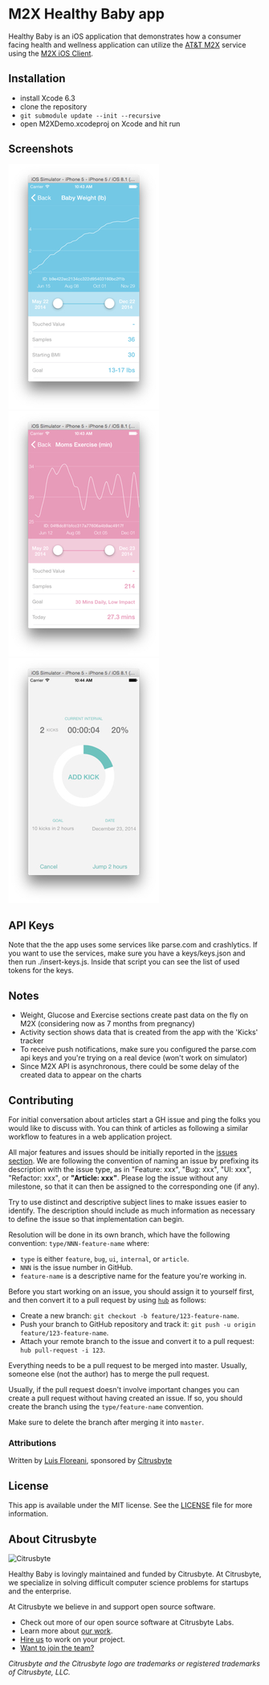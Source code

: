 # M2X Healthy Baby app
Healthy Baby is an iOS application that demonstrates how a consumer facing health and wellness application can utilize the [AT&T M2X](https://m2x.att.com) service using the [M2X iOS Client](https://github.com/attm2x/m2x-ios).

## Installation

* install Xcode 6.3
* clone the repository
* `git submodule update --init --recursive`
* open M2XDemo.xcodeproj on Xcode and hit run

## Screenshots

![](screen1.jpg)
![](screen2.jpg)
![](screen3.jpg)

## API Keys

Note that the the app uses some services like parse.com and crashlytics. If you want to use the services, make sure you have a keys/keys.json and then run ./insert-keys.js. Inside that script you can see the list of used tokens for the keys.

## Notes

* Weight, Glucose and Exercise sections create past data on the fly on M2X (considering now as 7 months from pregnancy)
* Activity section shows data that is created from the app with the 'Kicks' tracker
* To receive push notifications, make sure you configured the parse.com api keys and you're trying on a real device (won't work on simulator)
* Since M2X API is asynchronous, there could be some delay of the created data to appear on the charts

## Contributing

For initial conversation about articles start a GH issue and ping the folks you would
like to discuss with. You can think of articles as following a similar workflow to features
in a web application project.

All major features and issues should be initially reported in the
[issues section](https://github.com/citrusbyte/handbook/issues). We are
following the convention of naming an issue by prefixing its description with the
issue type, as in "Feature: xxx", "Bug: xxx", "UI: xxx", "Refactor: xxx", or **"Article: xxx"**.
Please log the issue without any milestone, so that it can then be assigned to
the corresponding one (if any).

Try to use distinct and descriptive subject lines to make issues easier to
identify. The description should include as much information as necessary to
define the issue so that implementation can begin.

Resolution will be done in its own branch, which have the following convention:
`type/NNN-feature-name` where:

* `type` is either `feature`, `bug`, `ui`, `internal`, or `article`.
* `NNN` is the issue number in GitHub.
* `feature-name` is a descriptive name for the feature you're working in.

Before you start working on an issue, you should assign it to yourself first,
and then convert it to a pull request by using
[`hub`](https://github.com/defunkt/hub) as follows:

* Create a new branch: `git checkout -b feature/123-feature-name`.
* Push your branch to GitHub repository and track it:
  `git push -u origin feature/123-feature-name`.
* Attach your remote branch to the issue and convert it to a pull request:
  `hub pull-request -i 123`.

Everything needs to be a pull request to be merged into master. Usually,
someone else (not the author) has to merge the pull request.

Usually, if the pull request doesn't involve important changes you can create a
pull request without having created an issue. If so, you should create the
branch using the `type/feature-name` convention.

Make sure to delete the branch after merging it into `master`.

### Attributions

Written by [Luis Floreani](https://github.com/lucholaf), sponsored by [Citrusbyte](https://citrusbyte.com/)

## License

This app is available under the MIT license. See the [LICENSE](LICENSE) file for more information.

## About Citrusbyte

![Citrusbyte](http://i.imgur.com/W6eISI3.png)

Healthy Baby is lovingly maintained and funded by Citrusbyte.
At Citrusbyte, we specialize in solving difficult computer science problems for startups and the enterprise.

At Citrusbyte we believe in and support open source software.
* Check out more of our open source software at Citrusbyte Labs.
* Learn more about [our work](https://citrusbyte.com/portfolio).
* [Hire us](https://citrusbyte.com/contact) to work on your project.
* [Want to join the team?](http://careers.citrusbyte.com)

*Citrusbyte and the Citrusbyte logo are trademarks or registered trademarks of Citrusbyte, LLC.*
